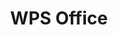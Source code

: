 ﻿---
id: 1104
title: "WPS Office"
weight: 1104
version: "11.1.0.11719"
updateTime: "2024-02-27T17:07:40"
debName: "http://113.24.212.22:8090/upload/file/wps-office_11.1.0.11719_loongarch64.deb"
debSize: "378.6MB"
command: "/usr/bin/wps"
compatibility: 3
---